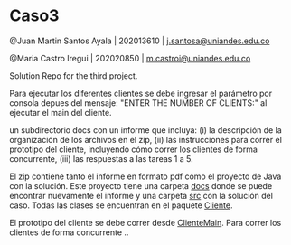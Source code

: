 # Caso3

@Juan Martin Santos Ayala | 202013610 | [j.santosa@uniandes.edu.co](j.santosa@uniandes.edu.co)

@Maria Castro Iregui | 202020850 | [m.castroi@uniandes.edu.co](m.castroi@uniandes.edu.co)


Solution Repo for the third project.

Para ejecutar los diferentes clientes se debe ingresar el parámetro por consola depues del mensaje: "ENTER THE NUMBER OF CLIENTS:" al ejecutar el main del cliente.

un subdirectorio docs con un informe que incluya: (i) la descripción de la organización de los archivos en el zip, (ii) las instrucciones para correr el prototipo del cliente, incluyendo cómo correr los clientes de forma concurrente, (iii) las respuestas a las tareas 1 a 5.


El zip contiene tanto el informe en formato pdf como el proyecto de Java con la solución. 
Este proyecto tiene una carpeta [docs](Caso3/docs) donde se puede encontrar nuevamente el informe y una carpeta [src](Caso3/src) con la solución del caso. Todas las clases se encuentran en el paquete [Cliente](Caso3/src/Cliente).

El prototipo del cliente se debe correr desde [ClienteMain](Caso3/src/Cliente/ClienteMain.java).
Para correr los clientes de forma concurrente ..
